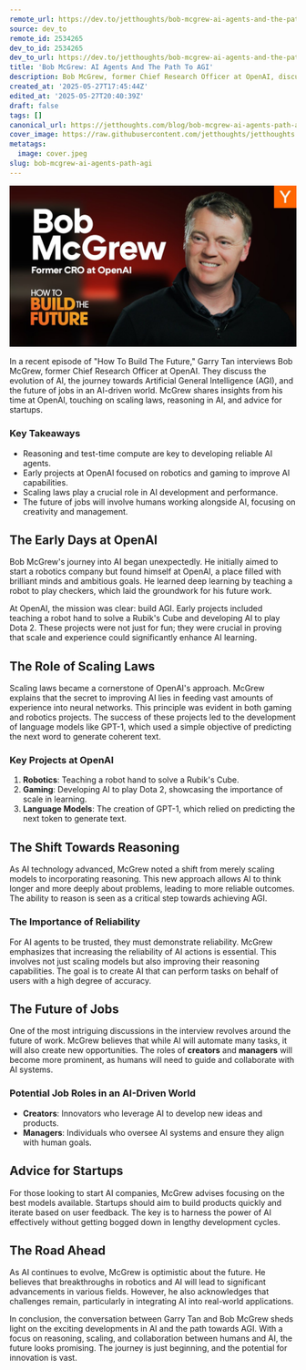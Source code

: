 ```yaml
---
remote_url: https://dev.to/jetthoughts/bob-mcgrew-ai-agents-and-the-path-to-agi-2ggj
source: dev_to
remote_id: 2534265
dev_to_id: 2534265
dev_to_url: https://dev.to/jetthoughts/bob-mcgrew-ai-agents-and-the-path-to-agi-2ggj
title: 'Bob McGrew: AI Agents And The Path To AGI'
description: Bob McGrew, former Chief Research Officer at OpenAI, discusses the evolution of AI, the importance of reasoning, and the future of jobs in an AI-driven world in this insightful interview.
created_at: '2025-05-27T17:45:44Z'
edited_at: '2025-05-27T20:40:39Z'
draft: false
tags: []
canonical_url: https://jetthoughts.com/blog/bob-mcgrew-ai-agents-path-agi/
cover_image: https://raw.githubusercontent.com/jetthoughts/jetthoughts.github.io/master/content/blog/bob-mcgrew-ai-agents-path-agi/cover.jpeg
metatags:
  image: cover.jpeg
slug: bob-mcgrew-ai-agents-path-agi
---
```

[![Bob McGrew: AI Agents And The Path To AGI](file_0.jpg)](https://www.youtube.com/watch?v=eW7rUtYHD9U)

In a recent episode of "How To Build The Future," Garry Tan interviews Bob McGrew, former Chief Research Officer at OpenAI. They discuss the evolution of AI, the journey towards Artificial General Intelligence (AGI), and the future of jobs in an AI-driven world. McGrew shares insights from his time at OpenAI, touching on scaling laws, reasoning in AI, and advice for startups.

### Key Takeaways

*   Reasoning and test-time compute are key to developing reliable AI agents.
*   Early projects at OpenAI focused on robotics and gaming to improve AI capabilities.
*   Scaling laws play a crucial role in AI development and performance.
*   The future of jobs will involve humans working alongside AI, focusing on creativity and management.

## The Early Days at OpenAI

Bob McGrew's journey into AI began unexpectedly. He initially aimed to start a robotics company but found himself at OpenAI, a place filled with brilliant minds and ambitious goals. He learned deep learning by teaching a robot to play checkers, which laid the groundwork for his future work.

At OpenAI, the mission was clear: build AGI. Early projects included teaching a robot hand to solve a Rubik's Cube and developing AI to play Dota 2. These projects were not just for fun; they were crucial in proving that scale and experience could significantly enhance AI learning.

## The Role of Scaling Laws

Scaling laws became a cornerstone of OpenAI's approach. McGrew explains that the secret to improving AI lies in feeding vast amounts of experience into neural networks. This principle was evident in both gaming and robotics projects. The success of these projects led to the development of language models like GPT-1, which used a simple objective of predicting the next word to generate coherent text.

### Key Projects at OpenAI

1.  **Robotics**: Teaching a robot hand to solve a Rubik's Cube.
2.  **Gaming**: Developing AI to play Dota 2, showcasing the importance of scale in learning.
3.  **Language Models**: The creation of GPT-1, which relied on predicting the next token to generate text.

## The Shift Towards Reasoning

As AI technology advanced, McGrew noted a shift from merely scaling models to incorporating reasoning. This new approach allows AI to think longer and more deeply about problems, leading to more reliable outcomes. The ability to reason is seen as a critical step towards achieving AGI.

### The Importance of Reliability

For AI agents to be trusted, they must demonstrate reliability. McGrew emphasizes that increasing the reliability of AI actions is essential. This involves not just scaling models but also improving their reasoning capabilities. The goal is to create AI that can perform tasks on behalf of users with a high degree of accuracy.

## The Future of Jobs

One of the most intriguing discussions in the interview revolves around the future of work. McGrew believes that while AI will automate many tasks, it will also create new opportunities. The roles of **creators** and **managers** will become more prominent, as humans will need to guide and collaborate with AI systems.

### Potential Job Roles in an AI-Driven World

*   **Creators**: Innovators who leverage AI to develop new ideas and products.
*   **Managers**: Individuals who oversee AI systems and ensure they align with human goals.

## Advice for Startups

For those looking to start AI companies, McGrew advises focusing on the best models available. Startups should aim to build products quickly and iterate based on user feedback. The key is to harness the power of AI effectively without getting bogged down in lengthy development cycles.

## The Road Ahead

As AI continues to evolve, McGrew is optimistic about the future. He believes that breakthroughs in robotics and AI will lead to significant advancements in various fields. However, he also acknowledges that challenges remain, particularly in integrating AI into real-world applications.

In conclusion, the conversation between Garry Tan and Bob McGrew sheds light on the exciting developments in AI and the path towards AGI. With a focus on reasoning, scaling, and collaboration between humans and AI, the future looks promising. The journey is just beginning, and the potential for innovation is vast.